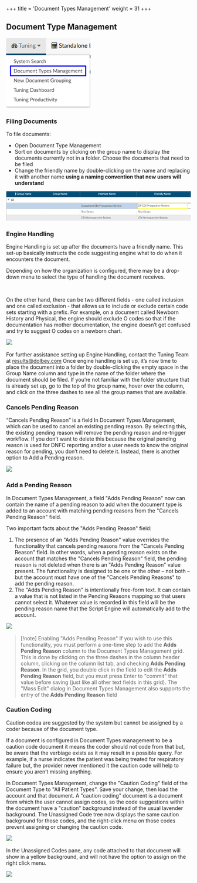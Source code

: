 +++
title = 'Document Types Management'
weight = 31
+++

## Document Type Management

![Document Types Management](DocTypesManagement.png)

### Filing Documents

To file documents:

- Open Document Type Management
- Sort on documents by clicking on the group name to display the documents currently not in a folder. Choose the documents that need to be filed
- Change the friendly name by double-clicking on the name and replacing it with another name **using a naming convention that new users will understand**

![Filing a Document](NewSort.png)

### Engine Handling

Engine Handling is set up after the documents have a friendly name. This set-up basically instructs the code suggesting engine what to do when it encounters the document. 

Depending on how the organization is configured, there may be a drop-down menu to select the type of handling the document receives. 

![]()

On the other hand, there can be two different fields - one called inclusion and one
called exclusion - that allows us to include or exclude certain code sets starting with a prefix.
For example, on a document called Newborn History and Physical, the engine should exclude O codes so that if the
documentation has mother documentation, the engine doesn’t get confused and try to suggest O codes
on a newborn chart.

![](image-570.jpg)

For further assistance setting up Engine Handling, contact the Tuning Team at results@dolbey.com
Once engine handling is set up, it’s now time to place the document into a folder by double-clicking the
empty space in the Group Name column and type in the name of the folder where the document should
be filed. If you’re not familiar with the folder structure that is already set up, go to the top of the group
name, hover over the column, and click on the three dashes to see all the group names that are
available.

### Cancels Pending Reason

“Cancels Pending Reason” is a field In Document Types Management, which can be used to cancel an
existing pending reason. By selecting this, the existing pending reason will remove the pending reason
and re-trigger workflow. If you don’t want to delete this because the original pending reason is used for
DNFC reporting and/or a user needs to know the original reason for pending, you don’t need to delete it.
Instead, there is another option to Add a Pending reason.

![](image-569.jpg)

### Add a Pending Reason

In Document Types Management, a field "Adds Pending Reason" now can contain the name of a
pending reason to add when the document type is added to an account with matching pending reasons
from the "Cancels Pending Reason" field.

Two important facts about the "Adds Pending Reason" field:

1. The presence of an "Adds Pending Reason" value overrides the functionality that cancels
pending reasons from the "Cancels Pending Reason" field. In other words, when a pending
reason exists on the account that matches the "Cancels Pending Reason" field, the pending
reason is not deleted when there is an "Adds Pending Reason" value present. The functionality is
designed to be one or the other – not both – but the account must have one of the "Cancels
Pending Reasons" to add the pending reason.
2. The "Adds Pending Reason" is intentionally free-form text. It can contain a value that is not
listed in the Pending Reasons mapping so that users cannot select it. Whatever value is recorded
in this field will be the pending reason name that the Script Engine will automatically add to the
account.

![](image-571.jpg)

> [!note] Enabling "Adds Pending Reason"
If you wish to use this functionality, you must perform a one-time step to add the **Adds Pending
Reason** column to the Document Types Management grid. This is done by clicking on the three dashes
in the column header column, clicking on the column list tab, and checking **Adds Pending Reason**.
In the grid, you double click in the field to edit the **Adds Pending Reason** field, but you must press
Enter to "commit" that value before saving (just like all other text fields in this grid). The "Mass Edit"
dialog in Document Types Management also supports the entry of the **Adds Pending Reason** field

### Caution Coding

Caution codea are suggested by the system but cannot be assigned by a coder because of the document type.

If a document is configured in Document Types management to be a caution code document it means the coder should not code from that but, be aware that the verbiage exists as it may
result in a possible query. For example, if a nurse indicates the patient was being treated for respiratory
failure but, the provider never mentioned it the caution code will help to ensure you aren’t missing
anything.

In Document Types Management, change the "Caution Coding" field of the Document Type to "All
Patient Types". Save your change, then load the account and that document. A "caution coding"
document is a document from which the user cannot assign codes, so the code suggestions within the
document have a "caution" background instead of the usual lavender background. The Unassigned Code
tree now displays the same caution background for those codes, and the right-click menu on those
codes prevent assigning or changing the caution code.

![](image-577.jpg)

In the Unassigned Codes pane, any code attached to that document will show in a yellow background,
and will not have the option to assign on the right click menu.

![](image-578.jpg)